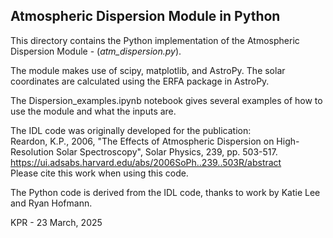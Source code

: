 ## Atmospheric Dispersion Module in Python

This directory contains the Python implementation of the Atmospheric Dispersion Module - (*atm_dispersion.py*).

The module makes use of scipy, matplotlib, and AstroPy. The solar coordinates are calculated using the ERFA package in AstroPy.

The Dispersion_examples.ipynb notebook gives several examples of how to use the module and what the inputs are.

The IDL code was originally developed for the publication:<BR>
Reardon, K.P., 2006, "The Effects of Atmospheric Dispersion on High-Resolution Solar Spectroscopy", Solar Physics, 239, pp. 503-517.
https://ui.adsabs.harvard.edu/abs/2006SoPh..239..503R/abstract<BR>
Please cite this work when using this code.

The Python code is derived from the IDL code, thanks to work by Katie Lee and Ryan Hofmann. 

KPR - 23 March, 2025
